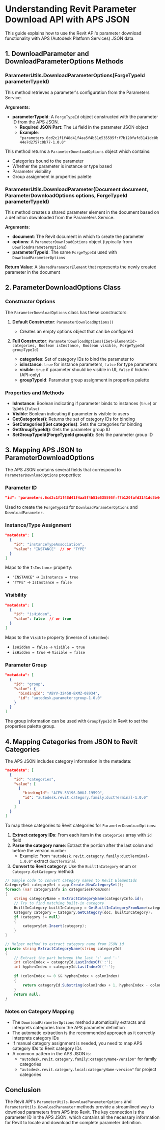 # Understanding Revit Parameter Download API with APS JSON

This guide explains how to use the Revit API's parameter download functionality with APS (Autodesk Platform Services) JSON data.

## 1. DownloadParameter and DownloadParameterOptions Methods

### ParameterUtils.DownloadParameterOptions(ForgeTypeId parameterTypeId)

This method retrieves a parameter's configuration from the Parameters Service.

**Arguments:**

- **parameterTypeId**: A `ForgeTypeId` object constructed with the parameter ID from the APS JSON.
  - **Required JSON Part**: The `id` field in the parameter JSON object
  - **Example**: `"parameters.6cd2c1f1f48d41f4aa5f4b51e535595f:f7b120fafd3141dc8b44e7d2757c0b77-1.0.0"`

This method returns a `ParameterDownloadOptions` object which contains:
- Categories bound to the parameter
- Whether the parameter is instance or type based
- Parameter visibility
- Group assignment in properties palette

### ParameterUtils.DownloadParameter(Document document, ParameterDownloadOptions options, ForgeTypeId parameterTypeId)

This method creates a shared parameter element in the document based on a definition downloaded from the Parameters Service.

**Arguments:**

- **document**: The Revit document in which to create the parameter
- **options**: A `ParameterDownloadOptions` object (typically from `DownloadParameterOptions`)
- **parameterTypeId**: The same `ForgeTypeId` used with `DownloadParameterOptions`

**Return Value**: A `SharedParameterElement` that represents the newly created parameter in the document

## 2. ParameterDownloadOptions Class

### Constructor Options

The `ParameterDownloadOptions` class has these constructors:

1. **Default Constructor**: `ParameterDownloadOptions()`
   - Creates an empty options object that can be configured

2. **Full Constructor**: `ParameterDownloadOptions(ISet<ElementId> categories, Boolean isInstance, Boolean visible, ForgeTypeId groupTypeId)`
   - **categories**: Set of category IDs to bind the parameter to
   - **isInstance**: `true` for instance parameters, `false` for type parameters
   - **visible**: `true` if parameter should be visible in UI, `false` if hidden (API-only)
   - **groupTypeId**: Parameter group assignment in properties palette

### Properties and Methods

- **IsInstance**: Boolean indicating if parameter binds to instances (`true`) or types (`false`)
- **Visible**: Boolean indicating if parameter is visible to users
- **GetCategories()**: Returns the set of category IDs for binding
- **SetCategories(ISet<ElementId> categories)**: Sets the categories for binding
- **GetGroupTypeId()**: Gets the parameter group ID
- **SetGroupTypeId(ForgeTypeId groupId)**: Sets the parameter group ID

## 3. Mapping APS JSON to ParameterDownloadOptions

The APS JSON contains several fields that correspond to `ParameterDownloadOptions` properties:

### Parameter ID
```json
"id": "parameters.6cd2c1f1f48d41f4aa5f4b51e535595f:f7b120fafd3141dc8b44e7d2757c0b77-1.0.0"
```
Used to create the `ForgeTypeId` for `DownloadParameterOptions` and `DownloadParameter`.

### Instance/Type Assignment
```json
"metadata": [
  {
    "id": "instanceTypeAssociation",
    "value": "INSTANCE"  // or "TYPE"
  }
]
```
Maps to the `IsInstance` property:
- `"INSTANCE"` → `IsInstance = true`
- `"TYPE"` → `IsInstance = false`

### Visibility
```json
"metadata": [
  {
    "id": "isHidden",
    "value": false  // or true
  }
]
```
Maps to the `Visible` property (inverse of `isHidden`):
- `isHidden = false` → `Visible = true`
- `isHidden = true` → `Visible = false`

### Parameter Group
```json
"metadata": [
  {
    "id": "group",
    "value": {
      "bindingId": "ABYV-32458-BXMZ-08934",
      "id": "autodesk.parameter:group-1.0.0"
    }
  }
]
```
The group information can be used with `GroupTypeId` in Revit to set the properties palette group.

## 4. Mapping Categories from JSON to Revit Categories

The APS JSON includes category information in the metadata:

```json
"metadata": [
  {
    "id": "categories",
    "value": [
      {
        "bindingId": "ACFV-53196-DHUJ-19599",
        "id": "autodesk.revit.category.family:ductTerminal-1.0.0"
      }
    ]
  }
]
```

To map these categories to Revit categories for `ParameterDownloadOptions`:

1. **Extract category IDs**: From each item in the `categories` array with `id` field
2. **Parse the category name**: Extract the portion after the last colon and before the version number
   - Example: From `"autodesk.revit.category.family:ductTerminal-1.0.0"` extract `ductTerminal`
3. **Convert to Revit category**: Use the `BuiltInCategory` enum or `Category.GetCategory` method:

```csharp
// Sample code to convert category names to Revit ElementIds
CategorySet categorySet = app.Create.NewCategorySet();
foreach (var categoryInfo in categoriesFromJson)
{
    string categoryName = ExtractCategoryName(categoryInfo.id);
    // Try to find matching built-in category
    BuiltInCategory builtInCategory = GetBuiltInCategoryFromName(categoryName);
    Category category = Category.GetCategory(doc, builtInCategory);
    if (category != null)
    {
        categorySet.Insert(category);
    }
}

// Helper method to extract category name from JSON id
private string ExtractCategoryName(string categoryId)
{
    // Extract the part between the last ':' and '-'
    int colonIndex = categoryId.LastIndexOf(':');
    int hyphenIndex = categoryId.LastIndexOf('-');
    
    if (colonIndex >= 0 && hyphenIndex > colonIndex)
    {
        return categoryId.Substring(colonIndex + 1, hyphenIndex - colonIndex - 1);
    }
    return null;
}
```

### Notes on Category Mapping

- The `DownloadParameterOptions` method automatically extracts and interprets categories from the APS parameter definition
- The automatic extraction is the recommended approach as it correctly interprets category IDs
- If manual category assignment is needed, you need to map APS category IDs to Revit category IDs
- A common pattern in the APS JSON is:
  - `"autodesk.revit.category.family:categoryName-version"` for family categories
  - `"autodesk.revit.category.local:categoryName-version"` for project categories

## Conclusion

The Revit API's `ParameterUtils.DownloadParameterOptions` and `ParameterUtils.DownloadParameter` methods provide a streamlined way to download parameters from APS into Revit. The key connection is the parameter ID in the APS JSON, which contains all the necessary information for Revit to locate and download the complete parameter definition.
